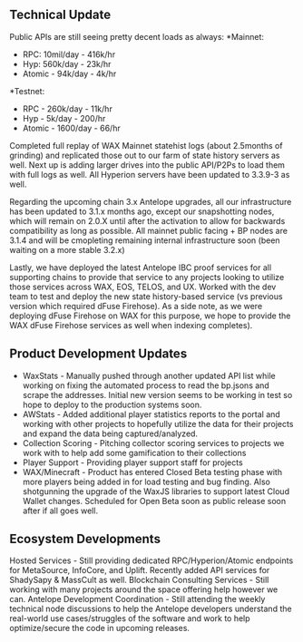 ## Technical Update
Public APIs are still seeing pretty decent loads as always:
*Mainnet:
- RPC: 10mil/day - 416k/hr
- Hyp: 560k/day - 23k/hr
- Atomic - 94k/day - 4k/hr

*Testnet:
- RPC - 260k/day - 11k/hr
- Hyp - 5k/day - 200/hr
- Atomic - 1600/day - 66/hr

Completed full replay of WAX Mainnet statehist logs (about 2.5months of grinding) and replicated those out to our farm of state history servers as well.  Next up is adding larger drives into the public API/P2Ps to load them with full logs as well.  All Hyperion servers have been updated to 3.3.9-3 as well.

Regarding the upcoming chain 3.x Antelope upgrades, all our infrastructure has been updated to 3.1.x months ago, except our snapshotting nodes, which will remain on 2.0.X until after the activation to allow for backwards compatibility as long as possible.  All mainnet public facing + BP nodes are 3.1.4 and will be cmopleting remaining internal infrastructure soon (been waiting on a more stable 3.2.x)

Lastly, we have deployed the latest Antelope IBC proof services for all supporting chains to provide that service to any projects looking to utilize those services across WAX, EOS, TELOS, and UX.  Worked with the dev team to test and deploy the new state history-based service (vs previous version which required dFuse Firehose).  As a side note, as we were deploying dFuse Firehose on WAX for this purpose, we hope to provide the WAX dFuse Firehose services as well when indexing completes).

## Product Development Updates
- WaxStats - Manually pushed through another updated API list while working on fixing the automated process to read the bp.jsons and scrape the addresses.  Initial new version seems to be working in test so hope to deploy to the production systems soon.
- AWStats - Added additional player statistics reports to the portal and working with other projects to hopefully utilize the data for their projects and expand the data being captured/analyzed.
- Collection Scoring - Pitching collector scoring services to projects we work with to help add some gamification to their collections
- Player Support - Providing player support staff for projects
- WAX/Minecraft - Product has entered Closed Beta testing phase with more players being added in for load testing and bug finding.  Also shotgunning the upgrade of the WaxJS libraries to support latest Cloud Wallet changes.  Scheduled for Open Beta soon as public release soon after if all goes well.

## Ecosystem Developments
Hosted Services - Still providing dedicated RPC/Hyperion/Atomic endpoints for MetaSource, InfoCore, and Uplift.  Recently added API services for ShadySapy & MassCult as well.
Blockchain Consulting Services - Still working with many projects around the space offering help however we can.
Antelope Development Coordination - Still attending the weekly technical node discussions to help the Antelope developers understand the real-world use cases/struggles of the software and work to help optimize/secure the code in upcoming releases.
